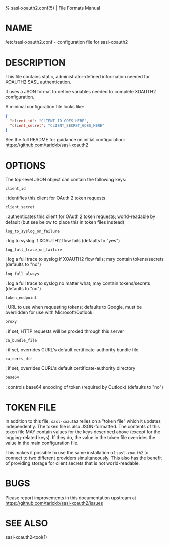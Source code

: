% sasl-xoauth2.conf(5) | File Formats Manual

# NAME

/etc/sasl-xoauth2.conf - configuration file for sasl-xoauth2

# DESCRIPTION

This file contains static, administrator-defined information needed for XOAUTH2 SASL authentication.

It uses a JSON format to define variables needed to complete XOAUTH2 configuration. 

A minimal configuration file looks like:

```json
{
  "client_id": "CLIENT_ID_GOES_HERE",
  "client_secret": "CLIENT_SECRET_GOES_HERE"
}
```

See the full README for guidance on initial configuration:
https://github.com/tarickb/sasl-xoauth2

# OPTIONS

The top-level JSON object can contain the following keys:

`client_id`

: identifies this client for OAuth 2 token requests

`client_secret`

: authenticates this client for OAuth 2 token requests; world-readable by default (but see below to place this in token files instead)

`log_to_syslog_on_failure`

: log to syslog if XOAUTH2 flow fails (defaults to "yes")

`log_full_trace_on_failure`

: log a full trace to syslog if XOAUTH2 flow fails; may contain tokens/secrets (defaults to "no")

`log_full_always`

: log a full trace to syslog no matter what; may contain tokens/secrets (defaults to "no")

`token_endpoint`

: URL to use when requesting tokens; defaults to Google, must be overridden for use with Microsoft/Outlook.

`proxy`

: if set, HTTP requests will be proxied through this server

`ca_bundle_file`

: if set, overrides CURL's default certificate-authority bundle file

`ca_certs_dir`

: if set, overrides CURL's default certificate-authority directory

`base64`

: controls base64 encoding of token (required by Outlook) (defaults to "no")

# TOKEN FILE

In addition to this file, `sasl-xoauth2` relies on a "token file" which it updates independently.
The token file is also JSON-formatted.
The contents of this token file MAY contain values for the keys described above (except for the logging-related keys).
If they do, the value in the token file overrides the value in the main configuration file.

This makes it possible to use the same installation of `sasl-xoauth2` to connect to two different providers simultaneously.
This also has the benefit of providing storage for client secrets that is not world-readable.

# BUGS

Please report improvements in this documentation upstream at https://github.com/tarickb/sasl-xoauth2/issues

# SEE ALSO

sasl-xoauth2-tool(1)
